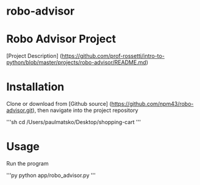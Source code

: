 # robo-advisor

# Robo Advisor Project

[Project Description]
(https://github.com/prof-rossetti/intro-to-python/blob/master/projects/robo-advisor/README.md)

# Installation

Clone or download from [Github source] (https://github.com/npm43/robo-advisor.git), then navigate into the project repository

'''sh
cd /Users/paulmatsko/Desktop/shopping-cart
'''

# Usage

Run the program

'''py
python app/robo_advisor.py
'''